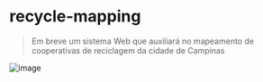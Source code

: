 # recycle-mapping

> Em breve um sistema Web que auxiliará no mapeamento de cooperativas de reciclagem da cidade de Campinas
> 
![image](https://user-images.githubusercontent.com/75282067/171076983-2d4fd330-d089-493c-aad6-2d1826043278.png)
